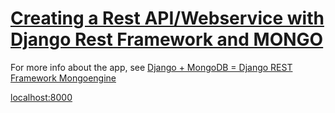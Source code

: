 # [Creating a Rest API/Webservice with Django Rest Framework and MONGO](http://fernandorodrigues.pro/creating-a-rest-apiwebservice-with-django-rest-framework-and-mongo-mongoengine-using-python-3/)


For more info about the app, see 
[Django + MongoDB = Django REST Framework Mongoengine](https://medium.com/@vasjaforutube/django-mongodb-django-rest-framework-mongoengine-ee4eb5857b9a)

[localhost:8000](http://localhost:8000/api/)
